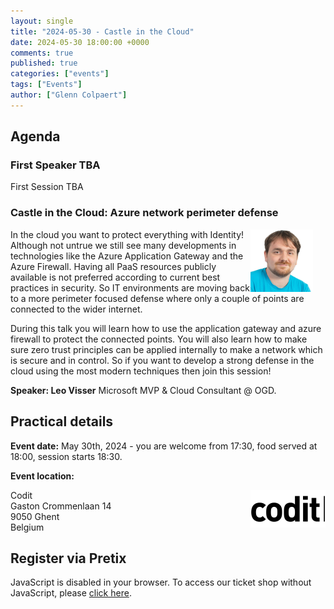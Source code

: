 ```yaml
---
layout: single
title: "2024-05-30 - Castle in the Cloud"
date: 2024-05-30 18:00:00 +0000
comments: true
published: true
categories: ["events"]
tags: ["Events"]
author: ["Glenn Colpaert"]
---
```


## Agenda

### First Speaker TBA

First Session TBA

### Castle in the Cloud: Azure network perimeter defense

<img src="/assets/media/speakers/leo-visser.jpg" alt=" Leo Visser" align="right" height="100" width="100" style="margin-right: 20px;">
In the cloud you want to protect everything with Identity! Although not untrue we still see many developments in technologies like the Azure Application Gateway and the Azure Firewall. Having all PaaS resources publicly available is not preferred according to current best practices in security. So IT environments are moving back to a more perimeter focused defense where only a couple of points are connected to the wider internet.

During this talk you will learn how to use the application gateway and azure firewall to protect the connected points. You will also learn how to make sure zero trust principles can be applied internally to make a network which is secure and in control. So if you want to develop a strong defense in the cloud using the most modern techniques then join this session!

**Speaker:  Leo Visser** Microsoft MVP & Cloud Consultant @ OGD.


## Practical details

**Event date:** May 30th, 2024 - you are welcome from 17:30, food served at 18:00, session starts 18:30.

**Event location:**<br />

<img width="120" height="60" align="right" alt="Codit" src="/assets/media/sponsors/logo-codit.png">Codit<br/>
Gaston Crommenlaan 14<br/>
9050 Ghent<br/>
Belgium

## Register via Pretix

<link rel="stylesheet" type="text/css" href="https://pretix.eu/azug/20240425/widget/v1.css">
<script type="text/javascript" src="https://pretix.eu/widget/v1.en.js" async></script>
<pretix-widget event="https://pretix.eu/azug/20240530/" single-item-select="button"></pretix-widget>
<noscript>
   <div class="pretix-widget">
        <div class="pretix-widget-info-message">
            JavaScript is disabled in your browser. To access our ticket shop without JavaScript, please <a target="_blank" rel="noopener" href="https://pretix.eu/azug/20240425/">click here</a>.
        </div>
    </div>
</noscript>
